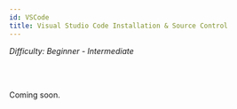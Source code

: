 ```yaml
---
id: VSCode
title: Visual Studio Code Installation & Source Control
---
```


<i>Difficulty: Beginner - Intermediate</i>

<br/><br/>

Coming soon.